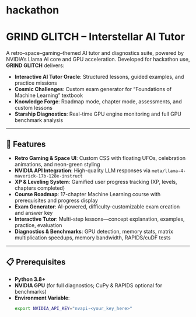 # hackathon
# GRIND GLITCH – Interstellar AI Tutor

A retro–space–gaming–themed AI tutor and diagnostics suite, powered by NVIDIA’s Llama AI core and GPU acceleration. Developed for hackathon use, **GRIND GLITCH** delivers:

- **Interactive AI Tutor Oracle**: Structured lessons, guided examples, and practice missions  
- **Cosmic Challenges**: Custom exam generator for “Foundations of Machine Learning” textbook  
- **Knowledge Forge**: Roadmap mode, chapter mode, assessments, and custom lessons  
- **Starship Diagnostics**: Real-time GPU engine monitoring and full GPU benchmark analysis  

---

## 🚀 Features

- **Retro Gaming & Space UI**: Custom CSS with floating UFOs, celebration animations, and neon-green styling  
- **NVIDIA API Integration**: High-quality LLM responses via `meta/llama-4-maverick-17b-128e-instruct`  
- **XP & Leveling System**: Gamified user progress tracking (XP, levels, chapters completed)  
- **Course Roadmap**: 17-chapter Machine Learning course with prerequisites and progress display  
- **Exam Generator**: AI-powered, difficulty-customizable exam creation and answer key  
- **Interactive Tutor**: Multi-step lessons—concept explanation, examples, practice, evaluation  
- **Diagnostics & Benchmarks**: GPU detection, memory stats, matrix multiplication speedups, memory bandwidth, RAPIDS/cuDF tests  

---

## 📋 Prerequisites

- **Python 3.8+**
- **NVIDIA GPU** (for full diagnostics; CuPy & RAPIDS optional for benchmarks)  
- **Environment Variable**:  
  ```bash
  export NVIDIA_API_KEY="nvapi-<your_key_here>"
